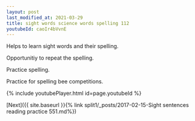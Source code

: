 ```yaml
---
layout: post
last_modified_at: 2021-03-29
title: sight words science words spelling 112
youtubeId: caoIr4bVvnE
---
```

 
 
Helps to learn sight words and their spelling.

Opportunitiy to repeat the spelling. 

Practice spelling. 
 
Practice for spelling bee competitions. 
 
{% include youtubePlayer.html id=page.youtubeId %}
 
 

[Next]({{ site.baseurl }}{% link  split1/_posts/2017-02-15-Sight sentences reading practice 551.md%})
 
